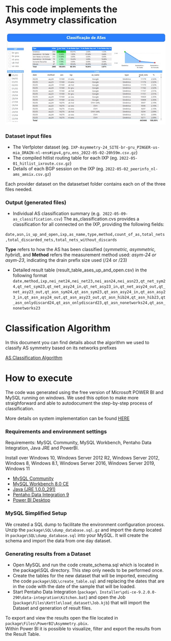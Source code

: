 # This code implements the Asymmetry classification

![alt text](./powerbi.jpg)

### Dataset input files
* The Verfploter dataset (eg. ```IXP-Asymmetry-24_SITE-br-gru_PINGER-us-mia_DRAIN-nl-ens#ipv4,gru,ens_2022-05-02-20h59m.csv.gz```)
* The compiled hitlist routing table for each IXP (eg. ```2022-05-01_hitlist_ixroute.csv.gz```)
* Details of each BGP session on the IXP (eg. ```2022-05-02_peerinfo_nl-ams_amsix.csv.gz```)

Each provider dataset on the datasetset folder contains each on of the three files needed.

### Output (generated files)
* Individual AS classification summary (e.g.``` 2022-05-09-as_classification.csv```)
The as_classification.cvs provides a classification for all connected on the IXP, providing the following fields:

```date,asn,is_up_and_open,ixp,as_name,type,method,count_of_as,total_nets,total_discarded_nets,total_nets_without_discards```

<b>Type</b> refers to how the AS has been classified (<i>symmetric, asymmetric, hybrid</i>), and 
<b>Method</b> refers the measurement method used: <i>asym-24 or asym-23</i>, indicating the drain prefix size used (/24 or /23)

* Detailed result table (result_table_ases_up_and_open.csv) in the following format
```date,method,ixp,nei_net24,nei_net23,nei_asn24,nei_asn23,qt_net_sym24,qt_net_sym23,qt_net_asy24_in,qt_net_asy23_in,qt_net_asy24_out,qt_net_asy23_out,qt_asn_sym24,qt_asn_sym23,qt_asn_asy24_in,qt_asn_asy23_in,qt_asn_asy24_out,qt_asn_asy23_out,qt_asn_hib24,qt_asn_hib23,qt_asn_onlydiscard24,qt_asn_onlydiscard23,qt_asn_nonetworks24,qt_asn_nonetworks23```

# Classification Algorithm
In this document you can find details about the algorithm we used to classify AS symmetry based on its networks prefixes

[AS Classification Algorithm](https://github.com/LMBertholdo/ixp-symmetry-rate/blob/main/classifier/algorithm.pdf)

# How to execute

The code was generated using the free version of Microsoft POWER BI and MySQL running on windows. We used this option to make more straighforward and 
able to autodocument the step-by-step process of classification.

More details on system implementation can be found [HERE](http://atom.poa.ifrs.edu.br/index.php/nawr-73rr-b42m)

### Requirements and environment settings
Requirements: MySQL Community, MySQL Workbench, Pentaho Data Integration, Java JRE and PowerBI.

Install over Windows 10, Windows Server 2012 R2, Windows Server 2012, Windows 8, Windows 8.1, Windows Server 2016, Windows Server 2019, Windows 11
* [MySQL Community](https://dev.mysql.com/downloads/mysql/)
* [MySQL Workbench 8.0 CE](https://dev.mysql.com/downloads/workbench/)
* [Java (JRE 1.0.0_291)](https://www.oracle.com/br/java/technologies/javase/javase8u211-later-archive-downloads.html)
* [Pentaho Data Integration 9](https://sourceforge.net/projects/pentaho/files/Pentaho-9.2/client-tools/pdi-ce-9.2.0.0-290.zip/download)
* [Power BI Desktop](https://www.microsoft.com/en-us/download/details.aspx?id=58494)


### MySQL Simplified Setup

We created a SQL dump to facilitate the environment configuration process. 
Unzip the ```package\SQL\dump_database.sql.gz``` and import the dump located in ```package\SQL\dump_database.sql``` into your MySQL. 
It will create the schema and import the data from one day dataset.

### Generating results from a Dataset

* Open MySQL and run the code create_schema.sql which is located in the package\SQL directory. This step only needs to be performed once.
* Create the tables for the new dataset that will be imported, executing the code ```package\SQL\create_table.sql``` and replacing the dates that are in the code with the date of the sample that will be loaded.
* Start Pentaho Data Integration (```package\ Installer\pdi-ce-9.2.0.0-290\data-integration\Kitchen.bat```) and open the Job (```package\Files\Kettle\load_dataset\Job.kjb```) that will import the Dataset and generation of result files.


To export and view the results open the file located in ```package\Files\PowerBI\Asymmetry.pbix```.  
Within Power BI it is possible to visualize, filter and export the results from the Result Table.
